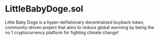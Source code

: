# LittleBabyDoge.sol
Little Baby Doge is a hyper-deflationary decentralized buyback token, community-driven project that aims to reduce global warming by being the no 1 cryptocurrency platform for fighting climate change!
